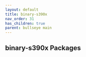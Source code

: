 ```yaml
---
layout: default
title: binary-s390x
nav_order: 31
has_children: true
parent: bullseye main
---
```


## binary-s390x Packages
